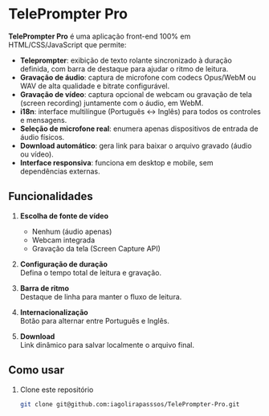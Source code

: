 # TelePrompter Pro

**TelePrompter Pro** é uma aplicação front-end 100% em HTML/CSS/JavaScript que permite:

- **Teleprompter**: exibição de texto rolante sincronizado à duração definida, com barra de destaque para ajudar o ritmo de leitura.
- **Gravação de áudio**: captura de microfone com codecs Opus/WebM ou WAV de alta qualidade e bitrate configurável.
- **Gravação de vídeo**: captura opcional de webcam ou gravação de tela (screen recording) juntamente com o áudio, em WebM.
- **i18n**: interface multilíngue (Português ↔ Inglês) para todos os controles e mensagens.
- **Seleção de microfone real**: enumera apenas dispositivos de entrada de áudio físicos.
- **Download automático**: gera link para baixar o arquivo gravado (áudio ou vídeo).
- **Interface responsiva**: funciona em desktop e mobile, sem dependências externas.

## Funcionalidades

1. **Escolha de fonte de vídeo**  
   - Nenhum (áudio apenas)  
   - Webcam integrada  
   - Gravação da tela (Screen Capture API)  

2. **Configuração de duração**  
   Defina o tempo total de leitura e gravação.

3. **Barra de ritmo**  
   Destaque de linha para manter o fluxo de leitura.

4. **Internacionalização**  
   Botão para alternar entre Português e Inglês.

5. **Download**  
   Link dinâmico para salvar localmente o arquivo final.

## Como usar

1. Clone este repositório  
   ```bash
   git clone git@github.com:iagolirapasssos/TelePrompter-Pro.git
